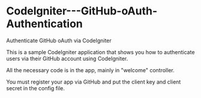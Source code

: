 CodeIgniter---GitHub-oAuth-Authentication
=========================================

Authenticate GitHub oAuth via CodeIgniter

This is a sample CodeIgniter application that shows you how to authenticate users via their GitHub account using CodeIgniter.

All the necessary code is in the app, mainly in "welcome" controller.

You must register your app via GitHub and put the client key and client secret in the config file.
